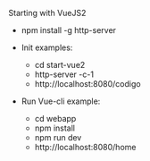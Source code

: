 Starting with VueJS2

- npm install -g http-server

- Init examples: 
    - cd start-vue2
    - http-server -c-1
    - http://localhost:8080/codigo
    
- Run Vue-cli example: 
    - cd webapp
    - npm install
    - npm run dev
    - http://localhost:8080/home